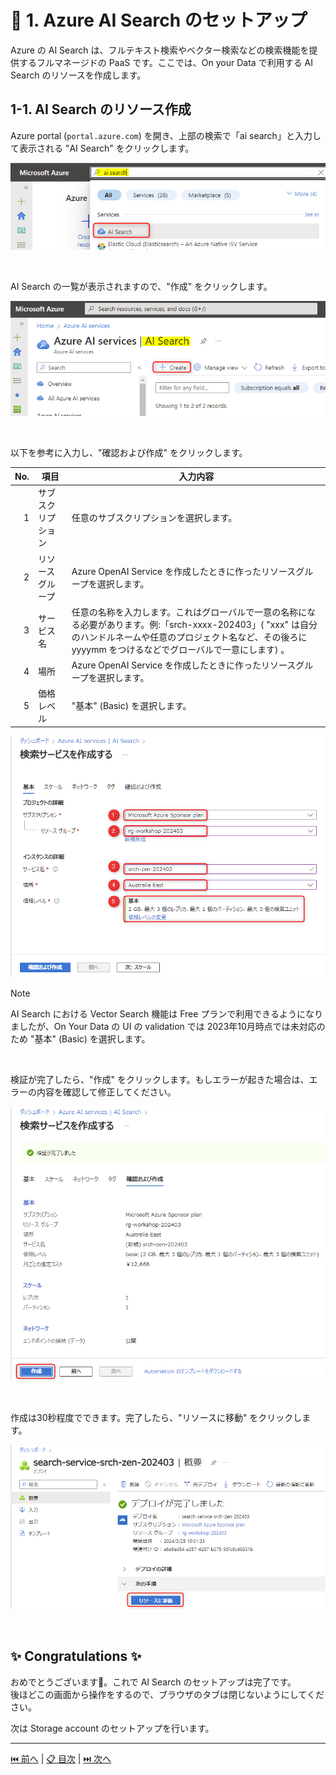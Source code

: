 # 🧪 1. Azure AI Search のセットアップ

Azure の AI Search は、フルテキスト検索やベクター検索などの検索機能を提供するフルマネージドの PaaS です。ここでは、On your Data で利用する AI Search のリソースを作成します。

## 1-1. AI Search のリソース作成

Azure portal (`portal.azure.com`) を開き、上部の検索で「ai search」と入力して表示される "AI Search" をクリックします。

![](./images/1-1-1.png)

<br>

AI Search の一覧が表示されますので、"作成" をクリックします。

![](./images/1-1-2.png)

<br>

以下を参考に入力し、"確認および作成" をクリックします。

 No. | 項目 | 入力内容
---: | --- | ---
1 | サブスクリプション | 任意のサブスクリプションを選択します。
2 | リソースグループ | Azure OpenAI Service を作成したときに作ったリソースグループを選択します。
3 | サービス名 | 任意の名称を入力します。これはグローバルで一意の名称になる必要があります。例:「srch-xxxx-202403」( "xxx" は自分のハンドルネームや任意のプロジェクト名など、その後ろに yyyymm をつけるなどでグローバルで一意にします) 。
4 | 場所 | Azure OpenAI Service を作成したときに作ったリソースグループを選択します。
5 | 価格レベル | "基本" (Basic) を選択します。

![](./images/1-1-3-basic.png)

> [!NOTE]
> AI Search における Vector Search 機能は Free プランで利用できるようになりましたが、On Your Data の UI の validation では 2023年10月時点では未対応のため "基本" (Basic) を選択します。

<br>

検証が完了したら、"作成" をクリックします。もしエラーが起きた場合は、エラーの内容を確認して修正してください。

![](./images/1-1-4.png)

<br>

作成は30秒程度でできます。完了したら、"リソースに移動" をクリックします。

![](./images/1-1-5.png)

<br>

## ✨ Congratulations ✨

おめでとうございます🎉。これで AI Search のセットアップは完了です。  
後ほどこの画面から操作をするので、ブラウザのタブは閉じないようにしてください。

次は Storage account のセットアップを行います。

---

[⏮️ 前へ](./setup-azure-openai.md) | [📋 目次](../../README.md) | [⏭️ 次へ](./setup-storage-account.md)
